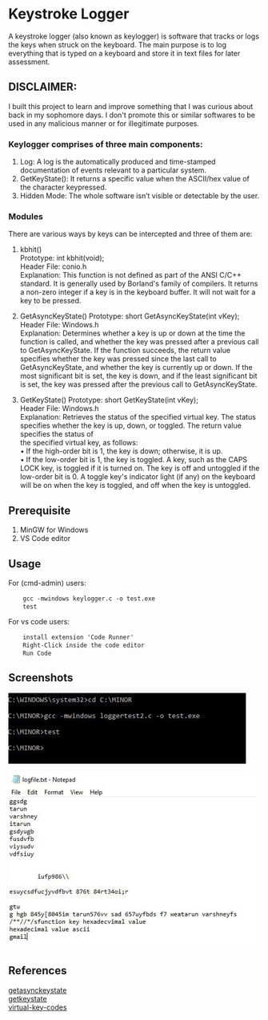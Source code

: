 # Keystroke Logger
A keystroke logger (also known as keylogger) is software that tracks or logs the keys when struck on the keyboard. The main purpose is to log everything that is typed on a keyboard and store it in text files for later assessment. 

## DISCLAIMER:
I built this project to learn and improve something that I was curious about back in my sophomore days. I don't promote this or similar softwares to be used in any malicious manner or for illegitimate purposes. 

### Keylogger comprises of three main components:
1. Log: A log is the automatically produced and time-stamped documentation of events relevant to a particular system. 
2. GetKeyState(): It returns a specific value when the ASCII/hex value of the character keypressed.
3. Hidden Mode: The whole software isn’t visible or detectable by the user.

### Modules 
There are various ways by keys can be intercepted and three of them are:
1. kbhit()<br />
Prototype: int kbhit(void);<br />
Header File: conio.h<br />
Explanation: This function is not defined as part of the ANSI C/C++ standard. It is  generally used by Borland's family of compilers. It returns a non-zero integer if a key is in the keyboard buffer. It will not wait for a key to be pressed.<br />

2. GetAsyncKeyState()
Prototype: short GetAsyncKeyState(int vKey);<br />
Header File: Windows.h<br />
Explanation: Determines whether a key is up or down at the time the function is called, and whether the key was pressed after a previous call to GetAsyncKeyState. If the function succeeds, the return value specifies whether the key was pressed since the last call to GetAsyncKeyState, and whether the key is currently up or down. If the most significant bit is set, the key is down, and if the least significant bit is set, the key was pressed after the previous call to GetAsyncKeyState.<br />

3. GetKeyState()
Prototype: short GetKeyState(int vKey);<br />
Header File: Windows.h<br />
Explanation: Retrieves the status of the specified virtual key. The status specifies 
whether the key is up, down, or toggled. The return value specifies the status of  
the specified virtual key, as follows:<br />
•	If the high-order bit is 1, the key is down; otherwise, it is up.<br />
•	If the low-order bit is 1, the key is toggled. A key, such as the CAPS LOCK key, is toggled if it is turned on. The key is off and untoggled if the low-order bit is 0. A toggle key's indicator light (if any) on the keyboard will be on when the key is toggled, and off when the key is untoggled.


## Prerequisite 
1. MinGW for Windows<br />
2. VS Code editor 

## Usage
For (cmd-admin) users:
```cd <Directory Name>
    gcc -mwindows keylogger.c -o test.exe
    test
```
For vs code users:
``` 
    install extension 'Code Runner'
    Right-Click inside the code editor
    Run Code
```

## Screenshots
![output1](/Output/output1.jpg)

![output2](/Output/output2.jpg)
    
## References
[getasynckeystate](https://docs.microsoft.com/en-us/windows/win32/api/winuser/nf-winuser-getasynckeystate)<br />
[getkeystate](https://docs.microsoft.com/en-us/windows/win32/api/winuser/nf-winuser-getkeystate)<br />
[virtual-key-codes](https://docs.microsoft.com/en-us/windows/desktop/inputdev/virtual-key-codes)<br />
